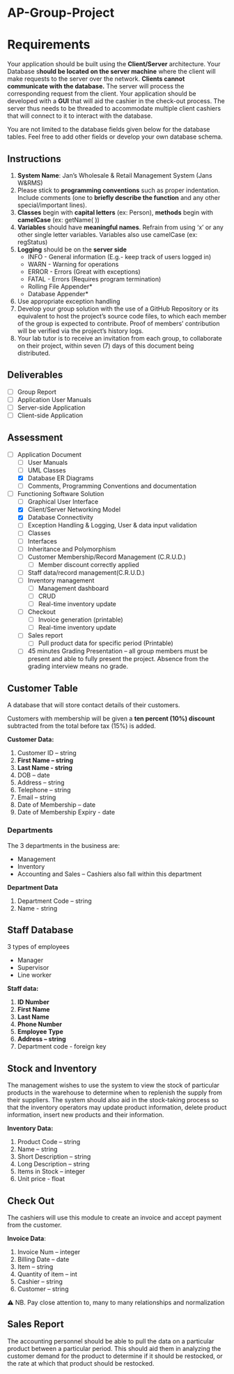 # AP-Group-Project

# Requirements

Your application should be built using the **Client/Server** architecture. Your Database s**hould be located on the server machine** where the client will make requests to the server over the network. **Clients cannot communicate with the database.** The server will process the corresponding request from the client. Your application should be developed with a **GUI** that will aid the cashier in the check-out process. The server thus needs to be threaded to accommodate multiple client cashiers that will connect to it to interact with the database.

You are not limited to the database fields given below for the database tables. Feel free to add other fields or develop your own database schema.

## Instructions

1. **System Name**: Jan’s Wholesale & Retail Management System (Jans W&RMS)
2. Please stick to **programming conventions** such as proper indentation. Include
comments (one to **briefly describe the function** and any other special/important
lines).
3. **Classes** begin with **capital letters** (ex: Person), **methods** begin with **camelCase** (ex: getName( ))
4. **Variables** should have **meaningful names**. Refrain from using ‘x’ or any other single letter variables. Variables also use camelCase (ex: regStatus)
5. **Logging** should be on the **server side**
    - INFO - General information (E.g.- keep track of users logged in)
    - WARN - Warning for operations
    - ERROR - Errors (Great with exceptions)
    - FATAL - Errors (Requires program termination)
    - Rolling File Appender*
    - Database Appender*
6. Use appropriate exception handling
7. Develop your group solution with the use of a GitHub Repository or its equivalent
to host the project’s source code files, to which each member of the group is
expected to contribute. Proof of members’ contribution will be verified via the
project’s history logs.
8. Your lab tutor is to receive an invitation from each group, to collaborate on their
project, within seven (7) days of this document being distributed.

## Deliverables

- [ ]  Group Report
- [ ]  Application User Manuals
- [ ]  Server-side Application
- [ ]  Client-side Application

## Assessment

- [ ]  Application Document
    - [ ]  User Manuals
    - [ ]  UML Classes
    - [x]  Database ER Diagrams
    - [ ]  Comments, Programming Conventions and documentation
- [ ]  Functioning Software Solution
    - [ ]  Graphical User Interface
    - [x]  Client/Server Networking Model
    - [x]  Database Connectivity
    - [ ]  Exception Handling & Logging, User & data input validation
    - [ ]  Classes
    - [ ]  Interfaces
    - [ ]  Inheritance and Polymorphism
    - [ ]  Customer Membership/Record Management (C.R.U.D.)
        - [ ]  Member discount correctly applied
    - [ ]  Staff data/record management(C.R.U.D.)
    - [ ]  Inventory management
        - [ ]  Management dashboard
        - [ ]  CRUD
        - [ ]  Real-time inventory update
    - [ ]  Checkout
        - [ ]  Invoice generation (printable)
        - [ ]  Real-time inventory update
    - [ ]  Sales report
        - [ ]  Pull product data for specific period (Printable)
    - [ ]  45 minutes Grading Presentation – all group members must be present and able to fully present the project. Absence from the grading interview means no grade.

## Customer Table

A database that will store contact details of their customers.

Customers with membership will be given a **ten percent (10%) discount** subtracted from the total before tax (15%) is added.

**Customer Data:**

1. Customer ID – string
2. **First Name – string**
3. **Last Name - string**
4. DOB – date
5. Address – string
6. Telephone – string
7. Email – string
8. Date of Membership – date
9. Date of Membership Expiry - date

### D**epartments**

The 3 departments in the business are:

- Management
- Inventory
- Accounting and Sales – Cashiers also fall within this department

**Department Data**

1. Department Code – string
2. Name - string

## **Staff Database**

3 types of employees

- Manager
- Supervisor
- Line worker

**Staff data:**

1. **ID Number**
2. **First Name**
3. **Last Name**
4. **Phone Number**
5. **Employee Type**
6. **Address – string**
7. Department code - foreign key

## Stock and Inventory

The management wishes to use the system to view the stock of particular products in the
warehouse to determine when to replenish the supply from their suppliers. The system should also aid in the stock-taking process so that the inventory operators may update product information, delete product information, insert new products and their information.

**Inventory Data:**

1. Product Code – string
2. Name – string
3. Short Description – string
4. Long Description – string
5. Items in Stock – integer
6. Unit price - float

## Check Out

The cashiers will use this module to create an invoice and accept payment from the customer.

**Invoice Data**:

1. Invoice Num – integer
2. Billing Date – date
3. Item – string
4. Quantity of item – int
5. Cashier – string
6. Customer – string

<aside>
⚠️ NB. Pay close attention to, many to many relationships and normalization

</aside>

## Sales Report

The accounting personnel should be able to pull the data on a particular product between a particular period. This should aid them in analyzing the customer demand for the product to determine if it should be restocked, or the rate at which that product should be restocked.
